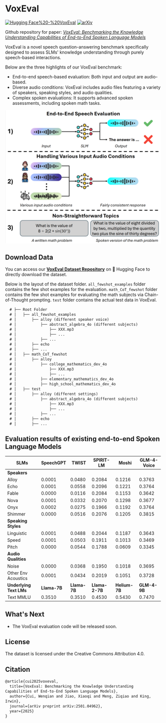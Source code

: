 # VoxEval
[![Hugging Face%20-%20VoxEval](https://img.shields.io/badge/🤗%20Hugging%20Face%20-%20VoxEval-blue)](https://huggingface.co/datasets/qqjz/VoxEval)
[![arXiv](https://img.shields.io/badge/arXiv-2501.04962-red)](https://arxiv.org/abs/2501.04962)

Github repository for paper: [*VoxEval: Benchmarking the Knowledge Understanding Capabilities of End-to-End Spoken Language Models*](https://arxiv.org/abs/2501.04962)

VoxEval is a novel speech question-answering benchmark specifically designed to assess SLMs' knowledge understanding through purely speech-based interactions.

Below are the three highlights of our VoxEval benchmark:
- End-to-end speech-based evaluation: Both input and output are audio-based.
- Diverse audio conditions: VoxEval includes audio files featuring a variety of speakers, speaking styles, and audio qualities.
- Complex spoken evaluations: It supports advanced spoken assessments, including spoken math tasks.

![Intro Figure](./figures/intro_figure.png)
<!-- <img src="./figures/intro_figure.png" alt="Intro Figure" width="400"> -->

## Download Data
You can access our **[VoxEval Dataset Repository](https://huggingface.co/datasets/qqjz/VoxEval)** on 🤗 Hugging Face to directly download the dataset.

Below is the layout of the dataset folder. `all_fewshot_examples` folder contains the few shot examples for the evaluation. `math_CoT_fewshot` folder contains the few shot examples for evaluating the math subjects via Chain-of-Thought prompting.
`test` folder contains the actual test data in VoxEval.
```
  # ├── Root Folder
  # │   ├── all_fewshot_examples
  # │       ├── alloy (different speaker voice)
  # │           ├── abstract_algebra_4o (different subjects)
  # │               ├── XXX.mp3
  # │               ├── ...
  # │           ├── ...
  # │       ├── echo
  # │       ├── ...
  # │   ├── math_CoT_fewshot
  # │       ├── alloy
  # │           ├── college_mathematics_dev_4o
  # │               ├── XXX.mp3
  # │               ├── ...
  # │           ├── elementary_mathematics_dev_4o
  # │           ├── high_school_mathematics_dev_4o
  # │   ├── test
  # │       ├── alloy (different settings)
  # │           ├── abstract_algebra_4o (different subjects)
  # │               ├── XXX.mp3
  # │               ├── ...
  # │           ├── ...
  # │       ├── echo
  # │       ├── ...
```

## Evaluation results of existing end-to-end Spoken Language Models
| **SLMs**            | **SpeechGPT** | **TWIST** | **SPIRIT-LM** | **Moshi** | **GLM-4-Voice** |
|----------------------|---------------|-----------|---------------|-----------|-----------------|
| **Speakers**         |               |           |               |           |                 |
| Alloy                | 0.0001        | 0.0480    | 0.2084        | 0.1216    | 0.3763          |
| Echo                 | 0.0001        | 0.0558    | 0.2096        | 0.1221    | 0.3764          |
| Fable                | 0.0000        | 0.0116    | 0.2084        | 0.1153    | 0.3642          |
| Nova                 | 0.0001        | 0.0332    | 0.2070        | 0.1298    | 0.3677          |
| Onyx                 | 0.0002        | 0.0275    | 0.1966        | 0.1192    | 0.3764          |
| Shimmer              | 0.0000        | 0.0516    | 0.2076        | 0.1205    | 0.3815          |
| **Speaking Styles**  |               |           |               |           |                 |
| Linguistic           | 0.0001        | 0.0488    | 0.2044        | 0.1187    | 0.3643          |
| Speed                | 0.0001        | 0.0503    | 0.1911        | 0.1013    | 0.3469          |
| Pitch                | 0.0000        | 0.0544    | 0.1788        | 0.0609    | 0.3345          |
| **Audio Qualities**  |               |           |               |           |                 |
| Noise                | 0.0000        | 0.0368    | 0.1950        | 0.1018    | 0.3695          |
| Other Env Acoustics  | 0.0001        | 0.0434    | 0.2019        | 0.1051    | 0.3728          |
| **Underlying Text LMs** | **Llama-7B** | **Llama-7B** | **Llama-2-7B** | **Helium-7B** | **GLM-4-9B** |
| Text MMLU            | 0.3510        | 0.3510    | 0.4530        | 0.5430    | 0.7470          |

## What's Next
- The VoxEval evaluation code will be released soon.

## License
The dataset is licensed under the Creative Commons Attribution 4.0.

## Citation
```
@article{cui2025voxeval,
  title={VoxEval: Benchmarking the Knowledge Understanding Capabilities of End-to-End Spoken Language Models},
  author={Cui, Wenqian and Jiao, Xiaoqi and Meng, Ziqiao and King, Irwin},
  journal={arXiv preprint arXiv:2501.04962},
  year={2025}
}
```
